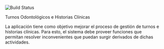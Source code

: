 ![Build Status](https://travis-ci.org/meportillo/GestorOdontologico.svg?branch=master)

Turnos Odontológicos e Historias Clínicas

La aplicación tiene como objetivo mejorar el proceso de gestión de turnos e historias clínicas.
Para esto, el sistema debe proveer funciones que permitan resolver inconvenientes
que puedan surgir derivados de dichas actividades.
